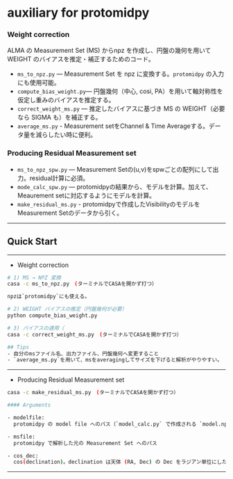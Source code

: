 # auxiliary for protomidpy


### Weight correction
ALMA の Measurement Set (MS) からnpz を作成し、円盤の幾何を用いて WEIGHT のバイアスを推定・補正するためのコード。

* `ms_to_npz.py` — Measurement Set を npz に変換する。`protomidpy` の入力にも使用可能。
* `compute_bias_weight.py`— 円盤幾何（中心, cosi, PA）を用いて軸対称性を仮定し重みのバイアスを推定する。
* `correct_weight_ms.py`  — 推定したバイアスに基づき MS の WEIGHT（必要なら SIGMA も）を補正する。
* `average_ms.py` - Measurement setをChannel & Time Averageする。データ量を減らしたい時に便利。

### Producing Residual Measurement set
* `ms_to_npz_spw.py` — Measurement Setの(u,v)をspwごとの配列にして出力。residual計算に必須。
* `mode_calc_spw.py` — protomidpyの結果から、モデルを計算。加えて、Meaurement setに対応するようにモデルを計算。
* `make_residual_ms.py` - protomidpyで作成したVisibilityのモデルをMeasurement Setのデータから引く。

---

## Quick Start
---

- Weight correction

```bash
# 1) MS → NPZ 変換
casa -c ms_to_npz.py　(ターミナルでCASAを開かず打つ）

npzは`protomidpy`にも使える。

# 2) WEIGHT バイアスの推定（円盤幾何が必要）
python compute_bias_weight.py

# 3) バイアスの適用（
casa -c correct_weight_ms.py　(ターミナルでCASAを開かず打つ）

## Tips
- 自分のmsファイル名、出力ファイル、円盤幾何へ変更すること
- `average_ms.py`を用いて、msをaveragingしてサイズを下げると解析がやりやすい。
```
---

- Producing Residual Measurement set

```bash
casa -c make_residual_ms.py　(ターミナルでCASAを開かず打つ）

#### Arguments

- modelfile:  
  protomidpy の model file へのパス（`model_calc.py` で作成される `model.npz`）

- msfile:  
  protomidpy で解析した元の Measurement Set へのパス

- cos_dec:  
  cos(declination)。declination は天体 (RA, Dec) の Dec をラジアン単位にしたもの
```
---


